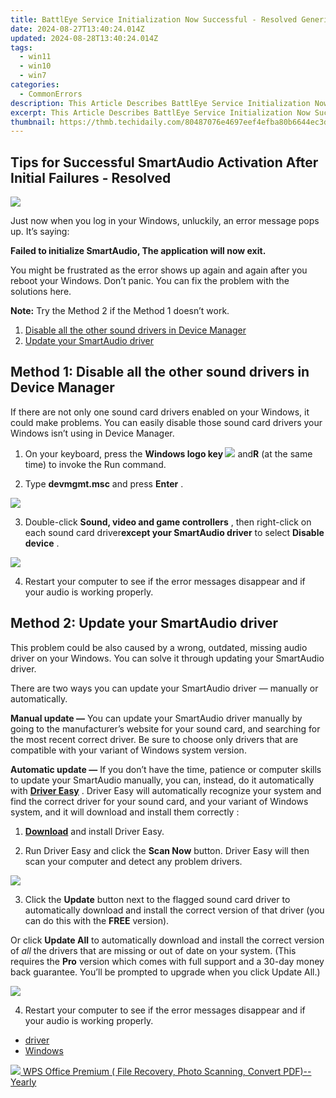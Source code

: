 ```yaml
---
title: BattlEye Service Initialization Now Successful - Resolved Generic Error Issues
date: 2024-08-27T13:40:24.014Z
updated: 2024-08-28T13:40:24.014Z
tags:
  - win11
  - win10
  - win7
categories:
  - CommonErrors
description: This Article Describes BattlEye Service Initialization Now Successful - Resolved Generic Error Issues
excerpt: This Article Describes BattlEye Service Initialization Now Successful - Resolved Generic Error Issues
thumbnail: https://thmb.techidaily.com/80487076e4697eef4efba80b6644ec3d63e792257dbd68c462e7ed6957f7f6c0.jpg
---
```


## Tips for Successful SmartAudio Activation After Initial Failures - Resolved

![](https://images.drivereasy.com/wp-content/uploads/2018/03/img_5aa1fba7bf924.jpg)

 Just now when you log in your Windows, unluckily, an error message pops up. It’s saying:

 **Failed to initialize SmartAudio, The application will now exit.**

 You might be frustrated as the error shows up again and again after you reboot your Windows. Don’t panic. You can fix the problem with the solutions here.

**Note:**  Try the Method 2 if the Method 1 doesn’t work.

1. [Disable all the other sound drivers in Device Manager](https://tools.techidaily.com/drivereasy/download/)
2. [Update your SmartAudio driver](https://tools.techidaily.com/drivereasy/download/)

## Method 1: Disable all the other sound drivers in Device Manager

 If there are not only one sound card drivers enabled on your Windows, it could make problems. You can easily disable those sound card drivers your Windows isn’t using in Device Manager.

 1) On your keyboard, press the **Windows logo key ![](https://images.drivereasy.com/wp-content/uploads/2018/03/win-key-1.png)**  and**R** (at the same time) to invoke the Run command.

 2) Type **devmgmt.msc**  and press **Enter** .

![](https://images.drivereasy.com/wp-content/uploads/2018/03/img_5aa20904b1e70.png)

 3) Double-click **Sound, video and game controllers** , then right-click on each sound card driver**except your SmartAudio driver** to select **Disable device** .

![](https://images.drivereasy.com/wp-content/uploads/2018/03/img_5aa209719d438.jpg)

 4) Restart your computer to see if the error messages disappear and if your audio is working properly.

## Method 2: Update your SmartAudio driver

 This problem could be also caused by a wrong, outdated, missing audio driver on your Windows. You can solve it through updating your SmartAudio driver.

 There are two ways you can update your SmartAudio driver — manually or automatically.

**Manual update —**  You can update your SmartAudio driver manually by going to the manufacturer’s website for your sound card, and searching for the most recent correct driver. Be sure to choose only drivers that are compatible with your variant of Windows system version.

**Automatic update —**  If you don’t have the time, patience or computer skills to update your SmartAudio manually, you can, instead, do it automatically with **[Driver Easy](https://tools.techidaily.com/drivereasy/download/)**  .  Driver Easy will automatically recognize your system and find the correct driver for your sound card, and your variant of Windows system, and it will download and install them correctly :

 1) **[Download](https://tools.techidaily.com/drivereasy/download/)**   and install Driver Easy.

 2) Run Driver Easy and click the **Scan Now**   button. Driver Easy will then scan your computer and detect any problem drivers.

![](https://images.drivereasy.com/wp-content/uploads/2018/03/img_5aa20c8fd8248.png)

 3) Click the **Update**  button next to the flagged sound card driver to automatically download and install the correct version of that driver (you can do this with the **FREE** version).

Or click **Update All**  to automatically download and install the correct version of _all_  the drivers that are missing or out of date on your system. (This requires the **Pro** version which comes with full support and a 30-day money back guarantee. You’ll be prompted to upgrade when you click Update All.)

![](https://images.drivereasy.com/wp-content/uploads/2018/03/img_5aa20dd45a814.jpg)

 4) Restart your computer to see if the error messages disappear and if your audio is working properly.

* [driver](https://tools.techidaily.com/drivereasy/download/)
* [Windows](https://tools.techidaily.com/drivereasy/download/)

<ins class="adsbygoogle"
     style="display:block"
     data-ad-format="autorelaxed"
     data-ad-client="ca-pub-7571918770474297"
     data-ad-slot="1223367746"></ins>



<ins class="adsbygoogle"
     style="display:block"
     data-ad-client="ca-pub-7571918770474297"
     data-ad-slot="8358498916"
     data-ad-format="auto"
     data-full-width-responsive="true"></ins>



<!-- affiliate ads begin -->
<a href="https://secure.2checkout.com/order/checkout.php?PRODS=38729081&QTY=1&AFFILIATE=108875&CART=1"><img src="https://website-prod.cache.wpscdn.com/img/wps-writer-free-word-processor-1x.3d9c80d.png" border="0">
WPS Office Premium ( File Recovery, Photo Scanning, Convert PDF)--Yearly</a>
<!-- affiliate ads end -->